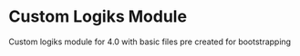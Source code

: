 # Custom Logiks Module

Custom logiks module for 4.0 with basic files pre created for bootstrapping
